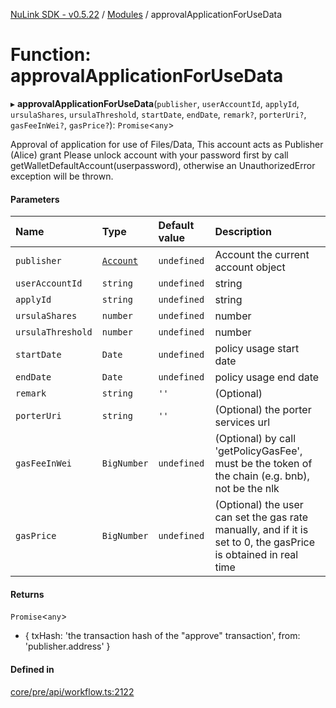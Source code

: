[NuLink SDK - v0.5.22](../README.md) / [Modules](../modules.md) / approvalApplicationForUseData

# Function: approvalApplicationForUseData

▸ **approvalApplicationForUseData**(`publisher`, `userAccountId`, `applyId`, `ursulaShares`, `ursulaThreshold`, `startDate`, `endDate`, `remark?`, `porterUri?`, `gasFeeInWei?`, `gasPrice?`): `Promise`<`any`\>

Approval of application for use of Files/Data, This account acts as Publisher (Alice) grant
Please unlock account with your password first by call getWalletDefaultAccount(userpassword), otherwise an UnauthorizedError exception will be thrown.

#### Parameters

| Name | Type | Default value | Description |
| :------ | :------ | :------ | :------ |
| `publisher` | [`Account`](../classes/Account.md) | `undefined` | Account the current account object |
| `userAccountId` | `string` | `undefined` | string |
| `applyId` | `string` | `undefined` | string |
| `ursulaShares` | `number` | `undefined` | number |
| `ursulaThreshold` | `number` | `undefined` | number |
| `startDate` | `Date` | `undefined` | policy usage start date |
| `endDate` | `Date` | `undefined` | policy usage end date |
| `remark` | `string` | `''` | (Optional) |
| `porterUri` | `string` | `''` | (Optional) the porter services url |
| `gasFeeInWei` | `BigNumber` | `undefined` | (Optional) by call 'getPolicyGasFee', must be the token of the chain (e.g. bnb), not be the nlk |
| `gasPrice` | `BigNumber` | `undefined` | (Optional) the user can set the gas rate manually, and if it is set to 0, the gasPrice is obtained in real time |

#### Returns

`Promise`<`any`\>

- {
                      txHash: 'the transaction hash of the "approve" transaction',
                      from: 'publisher.address'
                    }

#### Defined in

[core/pre/api/workflow.ts:2122](https://github.com/NuLink-network/nulink-sdk/blob/d9e8f81/src/core/pre/api/workflow.ts#L2122)

